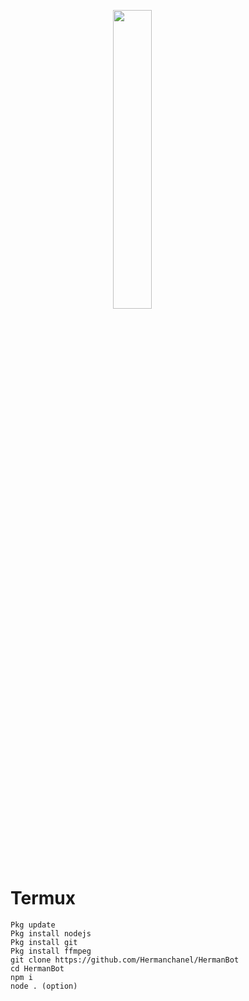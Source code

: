 <p align="left">
	
<img src="https://i.ibb.co/Pr135Cq/20220120-082741.jpg" width="35%" style="margin-left: auto;margin-right: auto;display: block;">

# Termux
```
Pkg update
Pkg install nodejs
Pkg install git
Pkg install ffmpeg
git clone https://github.com/Hermanchanel/HermanBot
cd HermanBot
npm i
node . (option)
````
